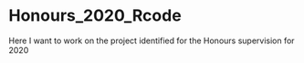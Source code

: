 # Honours_2020_Rcode
Here I want to work on the project identified for the Honours supervision for 2020
